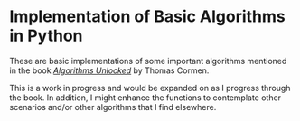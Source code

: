 # Implementation of Basic Algorithms in Python
These are basic implementations of some important algorithms mentioned in the book *[Algorithms Unlocked](https://en.wikipedia.org/wiki/Algorithms_Unlocked)* by Thomas Cormen. 

This is a work in progress and would be expanded on as I progress through the book. In addition, I might enhance the functions to contemplate other scenarios and/or other algorithms that I find elsewhere.
